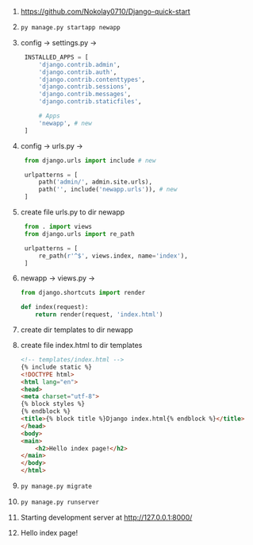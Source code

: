 1. https://github.com/Nokolay0710/Django-quick-start

2. ```python
   py manage.py startapp newapp
   ```
4. config -> settings.py ->
   ```python
    INSTALLED_APPS = [
        'django.contrib.admin',
        'django.contrib.auth',
        'django.contrib.contenttypes',
        'django.contrib.sessions',
        'django.contrib.messages',
        'django.contrib.staticfiles',

        # Apps
        'newapp', # new
    ]
    ```

5. config -> urls.py ->
   ```python
    from django.urls import include # new

    urlpatterns = [
        path('admin/', admin.site.urls),
        path('', include('newapp.urls')), # new
    ]
    ```

7. create file urls.py to dir newapp
   ```python
    from . import views
    from django.urls import re_path

    urlpatterns = [
        re_path(r'^$', views.index, name='index'),
    ]
    ```

9. newapp -> views.py ->
    ```python
    from django.shortcuts import render

    def index(request):
        return render(request, 'index.html')
    ```

11. create dir templates to dir newapp

12. create file index.html to dir templates
    ```html
    <!-- templates/index.html -->
    {% include static %}
    <!DOCTYPE html>
    <html lang="en">
    <head>
    <meta charset="utf-8">
    {% block styles %}
    {% endblock %}
    <title>{% block title %}Django index.html{% endblock %}</title>
    </head>
    <body>
    <main>
        <h2>Hello index page!</h2>
    </main>
    </body>
    </html>
    ```

14. ```python
    py manage.py migrate
    ```
16. ```python
    py manage.py runserver
    ```
18. Starting development server at http://127.0.0.1:8000/

19. Hello index page!
